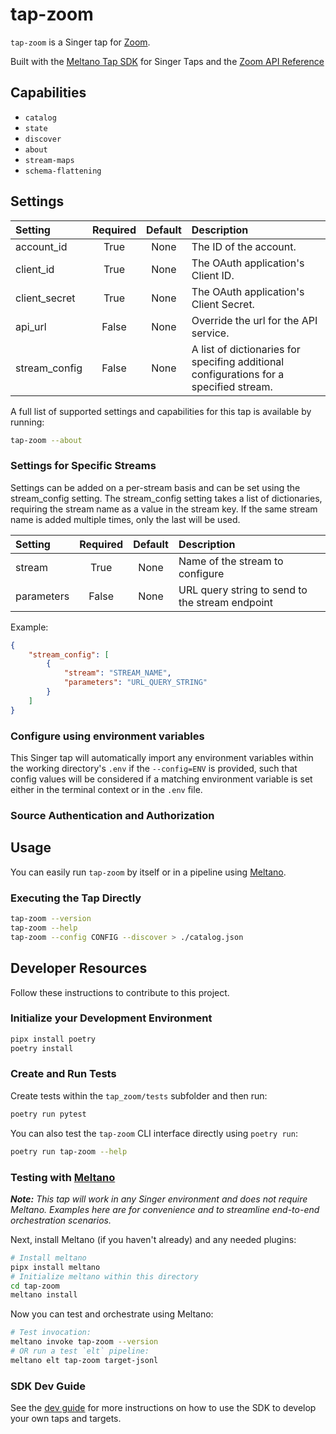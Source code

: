 # tap-zoom

`tap-zoom` is a Singer tap for [Zoom](https://zoom.com/).

Built with the [Meltano Tap SDK](https://sdk.meltano.com) for Singer Taps and the [Zoom API Reference](https://developers.zoom.us/docs/api/)

<!--

Developer TODO: Update the below as needed to correctly describe the install procedure. For instance, if you do not have a PyPi repo, or if you want users to directly install from your git repo, you can modify this step as appropriate.

## Installation

Install from PyPi:

```bash
pipx install tap-zoom
```

Install from GitHub:

```bash
pipx install git+https://github.com/ORG_NAME/tap-zoom.git@main
```

-->


<!--
Developer TODO: Provide a list of config options accepted by the tap.

This section can be created by copy-pasting the CLI output from:

```
tap-zoom --about --format=markdown
```
-->

## Capabilities

* `catalog`
* `state`
* `discover`
* `about`
* `stream-maps`
* `schema-flattening`

## Settings

| Setting             | Required | Default | Description |
|:--------------------|:--------:|:-------:|:------------|
| account_id          | True     | None    | The ID of the account. |
| client_id           | True     | None    | The OAuth application's Client ID. |
| client_secret       | True     | None    | The OAuth application's Client Secret. |
| api_url             | False    | None    | Override the url for the API service. |
| stream_config       | False    | None    | A list of dictionaries for specifing additional configurations for a specified stream. |

A full list of supported settings and capabilities for this tap is available by running:

```bash
tap-zoom --about
```

### Settings for Specific Streams

Settings can be added on a per-stream basis and can be set using the stream_config setting. The stream_config setting takes a list of dictionaries, requiring the stream name as a value in the stream key. If the same stream name is added multiple times, only the last will be used.

| Setting             | Required | Default | Description |
|:--------------------|:--------:|:-------:|:------------|
| stream              | True     | None    | Name of the stream to configure |
| parameters          | False    | None    | URL query string to send to the stream endpoint |

Example:

```json
{
    "stream_config": [
        {
            "stream": "STREAM_NAME",
            "parameters": "URL_QUERY_STRING"
        }
    ]
}
```

### Configure using environment variables

This Singer tap will automatically import any environment variables within the working directory's
`.env` if the `--config=ENV` is provided, such that config values will be considered if a matching
environment variable is set either in the terminal context or in the `.env` file.

### Source Authentication and Authorization

<!--
Developer TODO: If your tap requires special access on the source system, or any special authentication requirements, provide those here.
-->

## Usage

You can easily run `tap-zoom` by itself or in a pipeline using [Meltano](https://meltano.com/).

### Executing the Tap Directly

```bash
tap-zoom --version
tap-zoom --help
tap-zoom --config CONFIG --discover > ./catalog.json
```

## Developer Resources

Follow these instructions to contribute to this project.

### Initialize your Development Environment

```bash
pipx install poetry
poetry install
```

### Create and Run Tests

Create tests within the `tap_zoom/tests` subfolder and
  then run:

```bash
poetry run pytest
```

You can also test the `tap-zoom` CLI interface directly using `poetry run`:

```bash
poetry run tap-zoom --help
```

### Testing with [Meltano](https://www.meltano.com)

_**Note:** This tap will work in any Singer environment and does not require Meltano.
Examples here are for convenience and to streamline end-to-end orchestration scenarios._

<!--
Developer TODO:
Your project comes with a custom `meltano.yml` project file already created. Open the `meltano.yml` and follow any "TODO" items listed in
the file.
-->

Next, install Meltano (if you haven't already) and any needed plugins:

```bash
# Install meltano
pipx install meltano
# Initialize meltano within this directory
cd tap-zoom
meltano install
```

Now you can test and orchestrate using Meltano:

```bash
# Test invocation:
meltano invoke tap-zoom --version
# OR run a test `elt` pipeline:
meltano elt tap-zoom target-jsonl
```

### SDK Dev Guide

See the [dev guide](https://sdk.meltano.com/en/latest/dev_guide.html) for more instructions on how to use the SDK to develop your own taps and targets.
